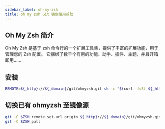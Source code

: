 ```yaml
---
sidebar_label: oh-my-zsh
title: oh my zsh Git 镜像使用帮助
---
```


## Oh My Zsh 简介
Oh My Zsh 是基于 zsh 命令行的一个扩展工具集，提供了丰富的扩展功能，用于管理您的 Zsh 配置。
它捆绑了数千个有用的功能、助手、插件、主题，并且开箱即用......

## 安装
```bash varcode
REMOTE=${_http}://${_domain}/git/ohmyzsh.git sh -c "$(curl -fsSL ${_http}://${_domain}/ohmyzsh.git/install.sh)"
```

## 切换已有 ohmyzsh 至镜像源
```bash varcode
git -C $ZSH remote set-url origin ${_http}://${_domain}/git/ohmyzsh.git
git -C $ZSH pull
```